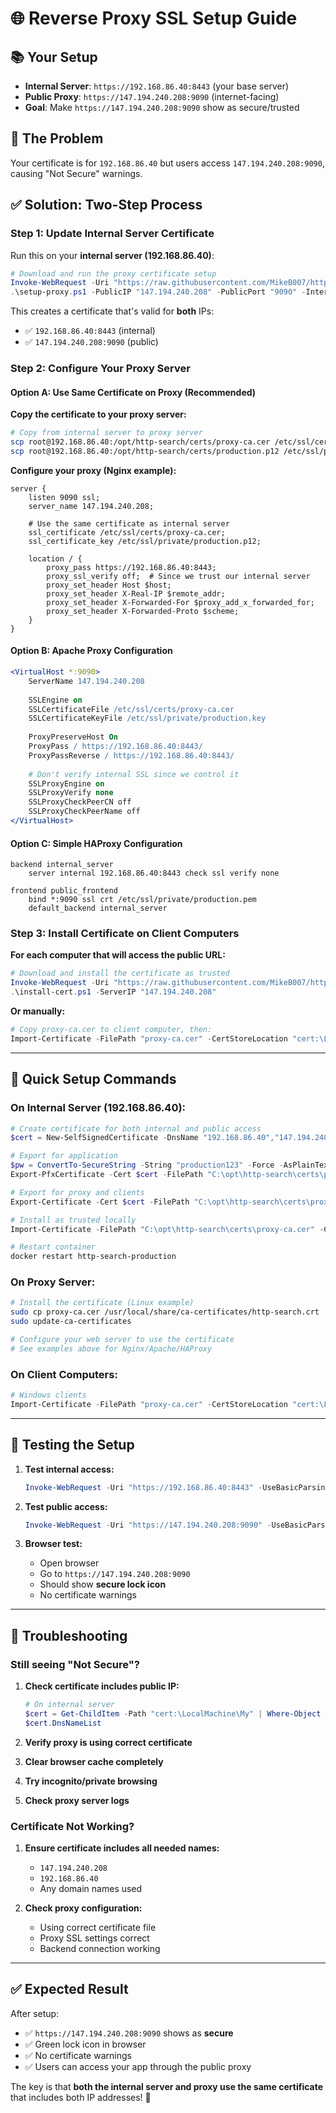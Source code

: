 # 🌐 Reverse Proxy SSL Setup Guide

## 📚 Your Setup
- **Internal Server**: `https://192.168.86.40:8443` (your base server)
- **Public Proxy**: `https://147.194.240.208:9090` (internet-facing)
- **Goal**: Make `https://147.194.240.208:9090` show as secure/trusted

## 🎯 The Problem
Your certificate is for `192.168.86.40` but users access `147.194.240.208:9090`, causing "Not Secure" warnings.

## ✅ Solution: Two-Step Process

### **Step 1: Update Internal Server Certificate**
Run this on your **internal server (192.168.86.40)**:

```powershell
# Download and run the proxy certificate setup
Invoke-WebRequest -Uri "https://raw.githubusercontent.com/MikeB007/http-search/master/scripts/setup-proxy-certificate.ps1" -OutFile "setup-proxy.ps1"
.\setup-proxy.ps1 -PublicIP "147.194.240.208" -PublicPort "9090" -InternalIP "192.168.86.40" -InternalPort "8443"
```

This creates a certificate that's valid for **both** IPs:
- ✅ `192.168.86.40:8443` (internal)
- ✅ `147.194.240.208:9090` (public)

### **Step 2: Configure Your Proxy Server**

#### **Option A: Use Same Certificate on Proxy (Recommended)**

**Copy the certificate to your proxy server:**
```bash
# Copy from internal server to proxy server
scp root@192.168.86.40:/opt/http-search/certs/proxy-ca.cer /etc/ssl/certs/
scp root@192.168.86.40:/opt/http-search/certs/production.p12 /etc/ssl/private/
```

**Configure your proxy (Nginx example):**
```nginx
server {
    listen 9090 ssl;
    server_name 147.194.240.208;
    
    # Use the same certificate as internal server
    ssl_certificate /etc/ssl/certs/proxy-ca.cer;
    ssl_certificate_key /etc/ssl/private/production.p12;
    
    location / {
        proxy_pass https://192.168.86.40:8443;
        proxy_ssl_verify off;  # Since we trust our internal server
        proxy_set_header Host $host;
        proxy_set_header X-Real-IP $remote_addr;
        proxy_set_header X-Forwarded-For $proxy_add_x_forwarded_for;
        proxy_set_header X-Forwarded-Proto $scheme;
    }
}
```

#### **Option B: Apache Proxy Configuration**
```apache
<VirtualHost *:9090>
    ServerName 147.194.240.208
    
    SSLEngine on
    SSLCertificateFile /etc/ssl/certs/proxy-ca.cer
    SSLCertificateKeyFile /etc/ssl/private/production.key
    
    ProxyPreserveHost On
    ProxyPass / https://192.168.86.40:8443/
    ProxyPassReverse / https://192.168.86.40:8443/
    
    # Don't verify internal SSL since we control it
    SSLProxyEngine on
    SSLProxyVerify none
    SSLProxyCheckPeerCN off
    SSLProxyCheckPeerName off
</VirtualHost>
```

#### **Option C: Simple HAProxy Configuration**
```
backend internal_server
    server internal 192.168.86.40:8443 check ssl verify none

frontend public_frontend
    bind *:9090 ssl crt /etc/ssl/private/production.pem
    default_backend internal_server
```

### **Step 3: Install Certificate on Client Computers**

**For each computer that will access the public URL:**

```powershell
# Download and install the certificate as trusted
Invoke-WebRequest -Uri "https://raw.githubusercontent.com/MikeB007/http-search/master/scripts/install-trusted-certificate.ps1" -OutFile "install-cert.ps1"
.\install-cert.ps1 -ServerIP "147.194.240.208"
```

**Or manually:**
```powershell
# Copy proxy-ca.cer to client computer, then:
Import-Certificate -FilePath "proxy-ca.cer" -CertStoreLocation "cert:\LocalMachine\Root"
```

---

## 🚀 **Quick Setup Commands**

### **On Internal Server (192.168.86.40):**
```powershell
# Create certificate for both internal and public access
$cert = New-SelfSignedCertificate -DnsName "192.168.86.40","147.194.240.208","base","localhost" -CertStoreLocation "cert:\LocalMachine\My" -Subject "CN=147.194.240.208"

# Export for application
$pw = ConvertTo-SecureString -String "production123" -Force -AsPlainText
Export-PfxCertificate -Cert $cert -FilePath "C:\opt\http-search\certs\production.p12" -Password $pw -Force

# Export for proxy and clients
Export-Certificate -Cert $cert -FilePath "C:\opt\http-search\certs\proxy-ca.cer" -Force

# Install as trusted locally
Import-Certificate -FilePath "C:\opt\http-search\certs\proxy-ca.cer" -CertStoreLocation "cert:\LocalMachine\Root"

# Restart container
docker restart http-search-production
```

### **On Proxy Server:**
```bash
# Install the certificate (Linux example)
sudo cp proxy-ca.cer /usr/local/share/ca-certificates/http-search.crt
sudo update-ca-certificates

# Configure your web server to use the certificate
# See examples above for Nginx/Apache/HAProxy
```

### **On Client Computers:**
```powershell
# Windows clients
Import-Certificate -FilePath "proxy-ca.cer" -CertStoreLocation "cert:\LocalMachine\Root"
```

---

## 🧪 **Testing the Setup**

1. **Test internal access:**
   ```powershell
   Invoke-WebRequest -Uri "https://192.168.86.40:8443" -UseBasicParsing
   ```

2. **Test public access:**
   ```powershell
   Invoke-WebRequest -Uri "https://147.194.240.208:9090" -UseBasicParsing
   ```

3. **Browser test:**
   - Open browser
   - Go to `https://147.194.240.208:9090`
   - Should show **secure lock icon**
   - No certificate warnings

---

## 🔧 **Troubleshooting**

### **Still seeing "Not Secure"?**

1. **Check certificate includes public IP:**
   ```powershell
   # On internal server
   $cert = Get-ChildItem -Path "cert:\LocalMachine\My" | Where-Object { $_.Subject -like "*147.194.240.208*" }
   $cert.DnsNameList
   ```

2. **Verify proxy is using correct certificate**
3. **Clear browser cache completely**
4. **Try incognito/private browsing**
5. **Check proxy server logs**

### **Certificate Not Working?**

1. **Ensure certificate includes all needed names:**
   - `147.194.240.208`
   - `192.168.86.40`
   - Any domain names used

2. **Check proxy configuration:**
   - Using correct certificate file
   - Proxy SSL settings correct
   - Backend connection working

---

## ✅ **Expected Result**

After setup:
- ✅ `https://147.194.240.208:9090` shows as **secure**
- ✅ Green lock icon in browser
- ✅ No certificate warnings
- ✅ Users can access your app through the public proxy

The key is that **both the internal server and proxy use the same certificate** that includes both IP addresses! 🎉